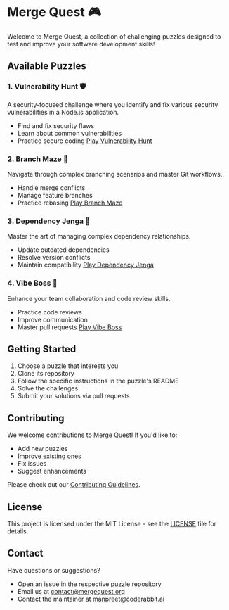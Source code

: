 # Merge Quest 🎮

Welcome to Merge Quest, a collection of challenging puzzles designed to test and improve your software development skills!

## Available Puzzles

### 1. Vulnerability Hunt 🛡️
A security-focused challenge where you identify and fix various security vulnerabilities in a Node.js application.
- Find and fix security flaws
- Learn about common vulnerabilities
- Practice secure coding
[Play Vulnerability Hunt](https://github.com/merge-quest-org/vulnerability-hunt)

### 2. Branch Maze 🌳
Navigate through complex branching scenarios and master Git workflows.
- Handle merge conflicts
- Manage feature branches
- Practice rebasing
[Play Branch Maze](https://github.com/merge-quest-org/branch-maze)

### 3. Dependency Jenga 🧩
Master the art of managing complex dependency relationships.
- Update outdated dependencies
- Resolve version conflicts
- Maintain compatibility
[Play Dependency Jenga](https://github.com/merge-quest-org/dependency-jenga)

### 4. Vibe Boss 👥
Enhance your team collaboration and code review skills.
- Practice code reviews
- Improve communication
- Master pull requests
[Play Vibe Boss](https://github.com/merge-quest-org/vibe-boss)

## Getting Started

1. Choose a puzzle that interests you
2. Clone its repository
3. Follow the specific instructions in the puzzle's README
4. Solve the challenges
5. Submit your solutions via pull requests

## Contributing

We welcome contributions to Merge Quest! If you'd like to:
- Add new puzzles
- Improve existing ones
- Fix issues
- Suggest enhancements

Please check out our [Contributing Guidelines](CONTRIBUTING.md).

## License

This project is licensed under the MIT License - see the [LICENSE](LICENSE) file for details.

## Contact

Have questions or suggestions? 
- Open an issue in the respective puzzle repository
- Email us at [contact@mergequest.org](mailto:contact@mergequest.org)
- Contact the maintainer at [manpreet@coderabbit.ai](mailto:manpreet@coderabbit.ai) 
